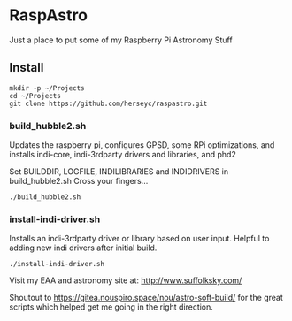 # RaspAstro

Just a place to put some of my Raspberry Pi Astronomy Stuff




## Install
```
mkdir -p ~/Projects
cd ~/Projects
git clone https://github.com/herseyc/raspastro.git
```

### build_hubble2.sh
Updates the raspberry pi, configures GPSD, some RPi optimizations, and  installs indi-core, indi-3rdparty drivers and libraries, and phd2

Set BUILDDIR, LOGFILE, INDILIBRARIES and INDIDRIVERS in build_hubble2.sh
Cross your fingers...
```
./build_hubble2.sh
```

### install-indi-driver.sh
Installs an indi-3rdparty driver or library based on user input.  Helpful to adding new indi drivers after initial build.

```
./install-indi-driver.sh
```

Visit my EAA and astronomy site at: http://www.suffolksky.com/


Shoutout to https://gitea.nouspiro.space/nou/astro-soft-build/ for the great scripts which helped get me going in the right direction.



